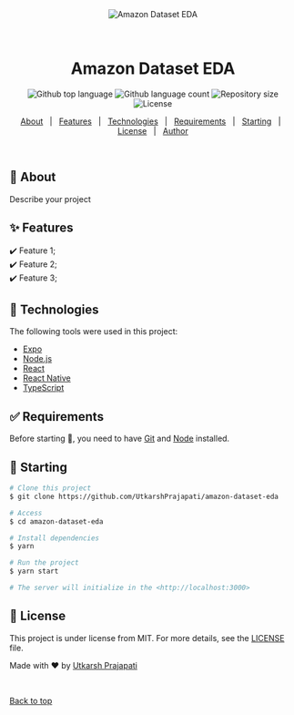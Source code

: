 <div align="center" id="top"> 
  <img src="./.github/app.gif" alt="Amazon Dataset EDA" />

  &#xa0;

  <!-- <a href="https://amazondataseteda.netlify.app">Demo</a> -->
</div>

<h1 align="center">Amazon Dataset EDA</h1>

<p align="center">
  <img alt="Github top language" src="https://img.shields.io/github/languages/top/UtkarshPrajapati/amazon-dataset-eda?color=56BEB8">

  <img alt="Github language count" src="https://img.shields.io/github/languages/count/UtkarshPrajapati/amazon-dataset-eda?color=56BEB8">

  <img alt="Repository size" src="https://img.shields.io/github/repo-size/UtkarshPrajapati/amazon-dataset-eda?color=56BEB8">

  <img alt="License" src="https://img.shields.io/github/license/UtkarshPrajapati/amazon-dataset-eda?color=56BEB8">

  <!-- <img alt="Github issues" src="https://img.shields.io/github/issues/UtkarshPrajapati/amazon-dataset-eda?color=56BEB8" /> -->

  <!-- <img alt="Github forks" src="https://img.shields.io/github/forks/UtkarshPrajapati/amazon-dataset-eda?color=56BEB8" /> -->

  <!-- <img alt="Github stars" src="https://img.shields.io/github/stars/UtkarshPrajapati/amazon-dataset-eda?color=56BEB8" /> -->
</p>

<!-- Status -->

<!-- <h4 align="center"> 
	🚧  Amazon Dataset EDA 🚀 Under construction...  🚧
</h4> 

<hr> -->

<p align="center">
  <a href="#dart-about">About</a> &#xa0; | &#xa0; 
  <a href="#sparkles-features">Features</a> &#xa0; | &#xa0;
  <a href="#rocket-technologies">Technologies</a> &#xa0; | &#xa0;
  <a href="#white_check_mark-requirements">Requirements</a> &#xa0; | &#xa0;
  <a href="#checkered_flag-starting">Starting</a> &#xa0; | &#xa0;
  <a href="#memo-license">License</a> &#xa0; | &#xa0;
  <a href="https://github.com/UtkarshPrajapati" target="_blank">Author</a>
</p>

<br>

## :dart: About ##

Describe your project

## :sparkles: Features ##

:heavy_check_mark: Feature 1;\
:heavy_check_mark: Feature 2;\
:heavy_check_mark: Feature 3;

## :rocket: Technologies ##

The following tools were used in this project:

- [Expo](https://expo.io/)
- [Node.js](https://nodejs.org/en/)
- [React](https://pt-br.reactjs.org/)
- [React Native](https://reactnative.dev/)
- [TypeScript](https://www.typescriptlang.org/)

## :white_check_mark: Requirements ##

Before starting :checkered_flag:, you need to have [Git](https://git-scm.com) and [Node](https://nodejs.org/en/) installed.

## :checkered_flag: Starting ##

```bash
# Clone this project
$ git clone https://github.com/UtkarshPrajapati/amazon-dataset-eda

# Access
$ cd amazon-dataset-eda

# Install dependencies
$ yarn

# Run the project
$ yarn start

# The server will initialize in the <http://localhost:3000>
```

## :memo: License ##

This project is under license from MIT. For more details, see the [LICENSE](LICENSE.md) file.


Made with :heart: by <a href="https://github.com/UtkarshPrajapati" target="_blank">Utkarsh Prajapati</a>

&#xa0;

<a href="#top">Back to top</a>
